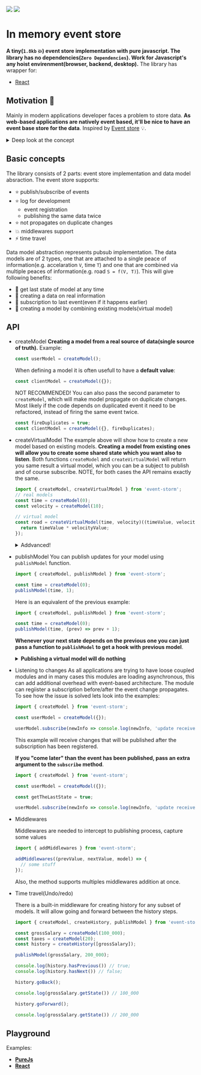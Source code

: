 <a href="https://www.npmjs.com/package/event-storm"><img src="https://img.shields.io/badge/npm-event--storm-brightgreen.svg"></a> <a href="https://www.npmjs.com/package/event-storm"><img src="https://img.shields.io/npm/v/event-storm.svg"></a>

# In memory event store

**A tiny(`1.8kb` :boom:) event store implementation with pure javascript. The library has no dependencies(`Zero Dependencies`). Work for Javascript's any hoist envirenment(browser, backend, desktop).**
The library has wrapper for:
- [React](https://github.com/event-storm/react-event-storm)

## Motivation :blue_book:

Mainly in modern applications developer faces a problem to store data. **As web-based applications are natively event based, it'll be nice
to have an event base store for the data**. Inspired by [Event store](https://en.wikipedia.org/wiki/Event_store) :bulb:.

<details>
  <summary>Deep look at the concept</summary>
  Conceptually, in an event store, only the events of a dossier or policy are stored. The idea behind it is that the dossier
  or policy can be derived from these events(**Mainly the same as single source of truth**).
  The events (and their corresponding data) are the only "real" facts(**name `models` will be use in the libray scope**)
  that should be stored in the database. The instantiation of all other objects can be derived from these events.
  The code instantiates these objects in memory(**name `virtual model` will be used in library scope**). In an event store
  database, this means that all objects that should be instantiated, are not stored in the database. Instead these objects are
  instantiated 'on the fly' in memory by the code based on the events. After usage of these objects, the instantiated
  objects are removed from memory.

  Another crucial part of an event store database is that events that are stored are not allowed to be changed.
  Once stored, also erroneous events are not changed anymore. The only way to change (or better: correct) these events
  is to instantiate a new event with the new values and using the double timeline(**So as we know no mutation allowed**).
</details>

## Basic concepts

The library consists of 2 parts: event store implementation and data model absraction. The event store supports:
- :star: publish/subscribe of events
- :star: log for development
  - event registration
  - publishing the same data twice
- :star: not propagates on duplicate changes
- :boom: middlewares support
- :zap: time travel

Data model abstraction represents pubsub implementation. The data models are of 2 types, one that are attached to a single peace of information(e.g. accelaration `V`, time `T`) and one that are combined via multiple peaces of information(e.g. road `S = f(V, T)`).
This will give following benefits:
- :pill: get last state of model at any time
- :punch: creating a data on real information
- :pushpin: subscription to last event(even if it happens earlier)
- :hammer: creating a model by combining existing models(virtual model)

## API

- createModel
  **Creating a model from a real source of data(single source of truth).**
  Example:
  ```js
  const userModel = createModel();
  ````

  When defining a model it is often usefull to have a **default value**:
  ```js
  const clientModel = createModel({});
  ```

  NOT RECOMMENDED!
  You can also pass the second parameter to `createModel`, which will make model propagate
  on duplicate changes. Most likely if the code depends on duplicated event it need to be refactored,
  instead of firing the same event twice.

  ```js
  const fireDuplicates = true;
  const clientModel = createModel({}, fireDuplicates);
  ```
- createVirtualModel
  The example above will show how to create a new model based on existing models.
  **Creating a model from existing ones will allow you to create some shared state which you want also to
  listen**. Both functions `createModel` and `createVirtualModel` will return you same result a virtual model,
  which you can be a subject to publish and of course subscribe. NOTE, for both cases the API remains exactly the same.

  ```js
  import { createModel, createVirtualModel } from 'event-storm';
  // real models
  const time = createModel(0);
  const velocity = createModel(10);

  // virtual model
  const road = createVirtualModel(time, velocity)((timeValue, velocityValue) => {
    return timeValue * velocityValue;
  });
  ```

  <details>
    <summary>Addvanced!</summary>

    Pay attention on virtual model's declaration. It is done by 2 phases:
    1. Creating an intermediate state for virtual model. **This is a data provider,
      which can be reused with different handlers**.
    2. Passing the processor function. The function will be fired each time any of the
      models(registered in the first phase) is changed.NOTE even for multiple subscribers
      the processor(computing) function will be fired once.
  </details>

- publishModel
  You can publish updates for your model using `publishModel` function.

  ```js
  import { createModel, publishModel } from 'event-storm';

  const time = createModel(0);
  publishModel(time, 1);
  ```

  Here is an equivalent of the previous example:

  ```js
  import { createModel, publishModel } from 'event-storm';

  const time = createModel(0);
  publishModel(time, (prev) => prev + 1);
  ```

  **Whenever your next state depends on the previous one you can just pass a function to `publishModel` to get a hook with previous model**.

  <details>
    <summary><strong>Publishing a virtual model will do nothing</strong></summary>
    Its important to notice that publishing a virtual model will cause a lot of pain in your code, as you need to
    describe the value-model map. As the virtual model is something relaying on real data,
    the best approach is to update the real data itself.
    Allowing otherwise will end up in wishes to reuse the processor function, additional descriptor for publishment,
    also syncronization issues.
  </details>

- Listening to changes
  As all applications are trying to have loose coupled modules and in many cases this modules are loading asynchronous,
  this can add additional overhead with event-based architecture. The module can regiister a subscription before/after
  the event change propagates. To see how the issue is solved lets look into the examples:

  ```js
  import { createModel } from 'event-storm';

  const userModel = createModel({});

  userModel.subscribe(newInfo => console.log(newInfo, 'update receives'));
  ```

  This example will receive changes that will be published after the subscription has been registered.

  **If you "come later" than the event has been published, pass an extra argument to the `subscribe` method**.

  ```js
  import { createModel } from 'event-storm';

  const userModel = createModel({});

  const getTheLastState = true;

  userModel.subscribe(newInfo => console.log(newInfo, 'update receives'), getTheLastState);
  ```

- Middlewares

  Middlewares are needed to intercept to publishing process, capture some values
    ```js
    import { addMiddlewares } from 'event-storm';

    addMiddlewares((prevValue, nextValue, model) => {
      // some stuff
    });
    ```
  Also, the method supports multiples middlewares addition at once.

- Time travel(Undo/redo)

  There is a built-in middleware for creating history for any subset of models. It will allow going and forward between the history steps.

  ```js
  import { createModel, createHistory, publishModel } from 'event-storm';

  const grossSalary = createModel(100_000);
  const taxes = createModel(20);
  const history = createHistory([grossSalary]);

  publishModel(grossSalary, 200_000);

  console.log(history.hasPrevious()) // true;
  console.log(history.hasNext()) // false;

  history.goBack();

  console.log(grossSalary.getState()) // 100_000

  history.goForward();

  console.log(grossSalary.getState()) // 200_000
  ```

## Playground

Examples:
 - [**PureJs**](https://codesandbox.io/s/serene-wood-cjvem)
 - [**React**](https://codesandbox.io/s/nameless-bash-8e2o4)
